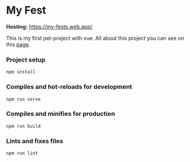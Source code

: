 # My Fest

**Hosting:** https://my-fests.web.app/

This is my first pet-project with vue.
All about this project you can see on this [page](https://my-fests.web.app/faq).


### Project setup
```
npm install
```

### Compiles and hot-reloads for development
```
npm run serve
```

### Compiles and minifies for production
```
npm run build
```

### Lints and fixes files
```
npm run lint
```

